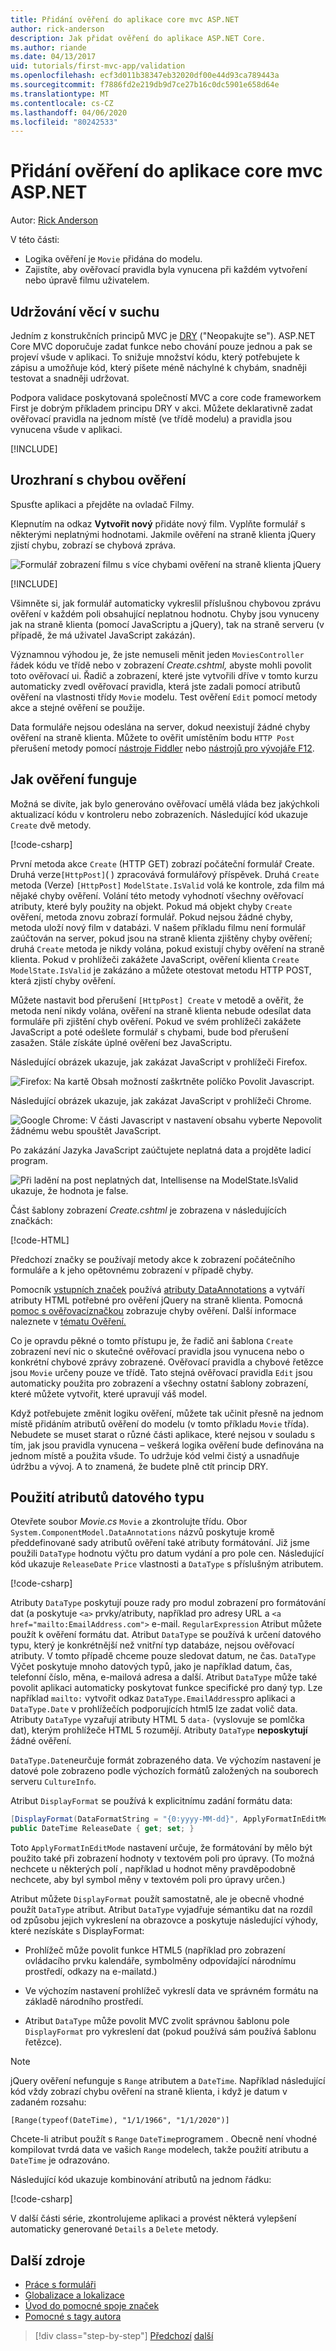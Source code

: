```yaml
---
title: Přidání ověření do aplikace core mvc ASP.NET
author: rick-anderson
description: Jak přidat ověření do aplikace ASP.NET Core.
ms.author: riande
ms.date: 04/13/2017
uid: tutorials/first-mvc-app/validation
ms.openlocfilehash: ecf3d011b38347eb32020df00e44d93ca789443a
ms.sourcegitcommit: f7886fd2e219db9d7ce27b16c0dc5901e658d64e
ms.translationtype: MT
ms.contentlocale: cs-CZ
ms.lasthandoff: 04/06/2020
ms.locfileid: "80242533"
---
```

# <a name="add-validation-to-an-aspnet-core-mvc-app"></a>Přidání ověření do aplikace core mvc ASP.NET

Autor: [Rick Anderson](https://twitter.com/RickAndMSFT)

V této části:

* Logika ověření je `Movie` přidána do modelu.
* Zajistíte, aby ověřovací pravidla byla vynucena při každém vytvoření nebo úpravě filmu uživatelem.

## <a name="keeping-things-dry"></a>Udržování věcí v suchu

Jedním z konstrukčních principů MVC je [DRY](https://wikipedia.org/wiki/Don%27t_repeat_yourself) ("Neopakujte se"). ASP.NET Core MVC doporučuje zadat funkce nebo chování pouze jednou a pak se projeví všude v aplikaci. To snižuje množství kódu, který potřebujete k zápisu a umožňuje kód, který píšete méně náchylné k chybám, snadněji testovat a snadněji udržovat.

Podpora validace poskytovaná společností MVC a core code frameworkem First je dobrým příkladem principu DRY v akci. Můžete deklarativně zadat ověřovací pravidla na jednom místě (ve třídě modelu) a pravidla jsou vynucena všude v aplikaci.

[!INCLUDE[](~/includes/RP-MVC/validation.md)]

## <a name="validation-error-ui"></a>Urozhraní s chybou ověření

Spusťte aplikaci a přejděte na ovladač Filmy.

Klepnutím na odkaz **Vytvořit nový** přidáte nový film. Vyplňte formulář s některými neplatnými hodnotami. Jakmile ověření na straně klienta jQuery zjistí chybu, zobrazí se chybová zpráva.

![Formulář zobrazení filmu s více chybami ověření na straně klienta jQuery](~/tutorials/first-mvc-app/validation/_static/val.png)

[!INCLUDE[](~/includes/localization/currency.md)]

Všimněte si, jak formulář automaticky vykreslil příslušnou chybovou zprávu ověření v každém poli obsahující neplatnou hodnotu. Chyby jsou vynuceny jak na straně klienta (pomocí JavaScriptu a jQuery), tak na straně serveru (v případě, že má uživatel JavaScript zakázán).

Významnou výhodou je, že jste nemuseli měnit jeden `MoviesController` řádek kódu ve třídě nebo v zobrazení *Create.cshtml,* abyste mohli povolit toto ověřovací ui. Řadič a zobrazení, které jste vytvořili dříve v tomto kurzu automaticky zvedl ověřovací pravidla, která jste zadali pomocí atributů ověření na vlastnosti třídy `Movie` modelu. Test ověření `Edit` pomocí metody akce a stejné ověření se použije.

Data formuláře nejsou odeslána na server, dokud neexistují žádné chyby ověření na straně klienta. Můžete to ověřit umístěním bodu `HTTP Post` přerušení metody pomocí [nástroje Fiddler](https://www.telerik.com/fiddler) nebo [nástrojů pro vývojáře F12](/microsoft-edge/devtools-guide).

## <a name="how-validation-works"></a>Jak ověření funguje

Možná se divíte, jak bylo generováno ověřovací umělá vláda bez jakýchkoli aktualizací kódu v kontroleru nebo zobrazeních. Následující kód ukazuje `Create` dvě metody.

[!code-csharp[](~/tutorials/first-mvc-app/start-mvc//sample/MvcMovie/Controllers/MoviesController.cs?name=snippetCreate)]

První metoda akce `Create` (HTTP GET) zobrazí počáteční formulář Create. Druhá verze`[HttpPost]`( ) zpracovává formulářový příspěvek. Druhá `Create` metoda (Verze) `[HttpPost]` `ModelState.IsValid` volá ke kontrole, zda film má nějaké chyby ověření. Volání této metody vyhodnotí všechny ověřovací atributy, které byly použity na objekt. Pokud má objekt chyby `Create` ověření, metoda znovu zobrazí formulář. Pokud nejsou žádné chyby, metoda uloží nový film v databázi. V našem příkladu filmu není formulář zaúčtován na server, pokud jsou na straně klienta zjištěny chyby ověření; druhá `Create` metoda je nikdy volána, pokud existují chyby ověření na straně klienta. Pokud v prohlížeči zakážete JavaScript, ověření klienta `Create` `ModelState.IsValid` je zakázáno a můžete otestovat metodu HTTP POST, která zjistí chyby ověření.

Můžete nastavit bod přerušení `[HttpPost] Create` v metodě a ověřit, že metoda není nikdy volána, ověření na straně klienta nebude odesílat data formuláře při zjištění chyb ověření. Pokud ve svém prohlížeči zakážete JavaScript a poté odešlete formulář s chybami, bude bod přerušení zasažen. Stále získáte úplné ověření bez JavaScriptu. 

Následující obrázek ukazuje, jak zakázat JavaScript v prohlížeči Firefox.

![Firefox: Na kartě Obsah možností zaškrtněte políčko Povolit Javascript.](~/tutorials/first-mvc-app/validation/_static/ff.png)

Následující obrázek ukazuje, jak zakázat JavaScript v prohlížeči Chrome.

![Google Chrome: V části Javascript v nastavení obsahu vyberte Nepovolit žádnému webu spouštět JavaScript.](~/tutorials/first-mvc-app/validation/_static/chrome.png)

Po zakázání Jazyka JavaScript zaúčtujete neplatná data a projděte ladicí program.

![Při ladění na post neplatných dat, Intellisense na ModelState.IsValid ukazuje, že hodnota je false.](~/tutorials/first-mvc-app/validation/_static/ms.png)

Část šablony zobrazení *Create.cshtml* je zobrazena v následujících značkách:

[!code-HTML[](~/tutorials/first-mvc-app/start-mvc/sample/MvcMovie22/Views/Movies/CreateRatingBrevity.html)]

Předchozí značky se používají metody akce k zobrazení počátečního formuláře a k jeho opětovnému zobrazení v případě chyby.

Pomocník [vstupních značek](xref:mvc/views/working-with-forms) používá [atributy DataAnnotations](/aspnet/mvc/overview/older-versions/mvc-music-store/mvc-music-store-part-6) a vytváří atributy HTML potřebné pro ověření jQuery na straně klienta. Pomocná [pomoc s ověřovacíznačkou](xref:mvc/views/working-with-forms#the-validation-tag-helpers) zobrazuje chyby ověření. Další informace naleznete v [tématu Ověření.](xref:mvc/models/validation)

Co je opravdu pěkné o tomto přístupu je, že řadič ani šablona `Create` zobrazení neví nic o skutečné ověřovací pravidla jsou vynucena nebo o konkrétní chybové zprávy zobrazené. Ověřovací pravidla a chybové řetězce jsou `Movie` určeny pouze ve třídě. Tato stejná ověřovací pravidla `Edit` jsou automaticky použita pro zobrazení a všechny ostatní šablony zobrazení, které můžete vytvořit, které upravují váš model.

Když potřebujete změnit logiku ověření, můžete tak učinit přesně na jednom místě přidáním atributů ověření do modelu (v tomto příkladu `Movie` třída). Nebudete se muset starat o různé části aplikace, které nejsou v souladu s tím, jak jsou pravidla vynucena – veškerá logika ověření bude definována na jednom místě a použita všude. To udržuje kód velmi čistý a usnadňuje údržbu a vývoj. A to znamená, že budete plně ctít princip DRY.

## <a name="using-datatype-attributes"></a>Použití atributů datového typu

Otevřete soubor *Movie.cs* `Movie` a zkontrolujte třídu. Obor `System.ComponentModel.DataAnnotations` názvů poskytuje kromě předdefinované sady atributů ověření také atributy formátování. Již jsme použili `DataType` hodnotu výčtu pro datum vydání a pro pole cen. Následující kód ukazuje `ReleaseDate` `Price` vlastnosti a `DataType` s příslušným atributem.

[!code-csharp[](~/tutorials/first-mvc-app/start-mvc//sample/MvcMovie/Models/MovieDateRatingDA.cs?highlight=2,6&name=snippet2)]

Atributy `DataType` poskytují pouze rady pro modul zobrazení pro formátování dat (a poskytuje `<a>` prvky/atributy, například pro adresy URL a `<a href="mailto:EmailAddress.com">` e-mail. `RegularExpression` Atribut můžete použít k ověření formátu dat. Atribut `DataType` se používá k určení datového typu, který je konkrétnější než vnitřní typ databáze, nejsou ověřovací atributy. V tomto případě chceme pouze sledovat datum, ne čas. `DataType` Výčet poskytuje mnoho datových typů, jako je například datum, čas, telefonní číslo, měna, e-mailová adresa a další. Atribut `DataType` může také povolit aplikaci automaticky poskytovat funkce specifické pro daný typ. Lze například `mailto:` vytvořit odkaz `DataType.EmailAddress`pro aplikaci a `DataType.Date` v prohlížečích podporujících html5 lze zadat volič data. Atributy `DataType` vyzařují atributy HTML 5 `data-` (vyslovuje se pomlčka dat), kterým prohlížeče HTML 5 rozumějí. Atributy `DataType` **neposkytují** žádné ověření.

`DataType.Date`neurčuje formát zobrazeného data. Ve výchozím nastavení je datové pole zobrazeno podle výchozích formátů založených na souborech serveru `CultureInfo`.

Atribut `DisplayFormat` se používá k explicitnímu zadání formátu data:

```csharp
[DisplayFormat(DataFormatString = "{0:yyyy-MM-dd}", ApplyFormatInEditMode = true)]
public DateTime ReleaseDate { get; set; }
```

Toto `ApplyFormatInEditMode` nastavení určuje, že formátování by mělo být použito také při zobrazení hodnoty v textovém poli pro úpravy. (To možná nechcete u některých polí , například u hodnot měny pravděpodobně nechcete, aby byl symbol měny v textovém poli pro úpravy určen.)

Atribut můžete `DisplayFormat` použít samostatně, ale je obecně vhodné použít `DataType` atribut. Atribut `DataType` vyjadřuje sémantiku dat na rozdíl od způsobu jejich vykreslení na obrazovce a poskytuje následující výhody, které nezískáte s DisplayFormat:

* Prohlížeč může povolit funkce HTML5 (například pro zobrazení ovládacího prvku kalendáře, symbolměny odpovídající národnímu prostředí, odkazy na e-mailatd.)

* Ve výchozím nastavení prohlížeč vykreslí data ve správném formátu na základě národního prostředí.

* Atribut `DataType` může povolit MVC zvolit správnou šablonu pole `DisplayFormat` pro vykreslení dat (pokud používá sám používá šablonu řetězce).

> [!NOTE]
> jQuery ověření nefunguje s `Range` atributem a `DateTime`. Například následující kód vždy zobrazí chybu ověření na straně klienta, i když je datum v zadaném rozsahu:
>
> `[Range(typeof(DateTime), "1/1/1966", "1/1/2020")]`

Chcete-li atribut použít s `Range` `DateTime`programem . Obecně není vhodné kompilovat tvrdá data ve vašich `Range` modelech, takže použití atributu a `DateTime` je odrazováno.

Následující kód ukazuje kombinování atributů na jednom řádku:

[!code-csharp[](~/tutorials/first-mvc-app/start-mvc/sample/MvcMovie22/Models/MovieDateRatingDAmult.cs?name=snippet1)]

V další části série, zkontrolujeme aplikaci a provést některá vylepšení automaticky generované `Details` a `Delete` metody.

## <a name="additional-resources"></a>Další zdroje

* [Práce s formuláři](xref:mvc/views/working-with-forms)
* [Globalizace a lokalizace](xref:fundamentals/localization)
* [Úvod do pomocné spoje značek](xref:mvc/views/tag-helpers/intro)
* [Pomocné s tagy autora](xref:mvc/views/tag-helpers/authoring)

> [!div class="step-by-step"]
> [Předchozí](new-field.md)
> [další](details.md)  
